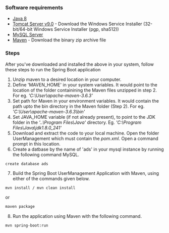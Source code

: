 ### Software requirements
- [Java 8](https://www.oracle.com/technetwork/java/javase/downloads/jdk8-downloads-2133151.html)
- [Tomcat Server v9.0](https://tomcat.apache.org/download-90.cgi) - Download the Windows Service Installer (32-bit/64-bit Windows Service Installer (pgp, sha512))
- [MySQL Server](https://dev.mysql.com/downloads/installer/)
- [Maven](https://maven.apache.org/download.cgi) - Download the binary zip archive file

### Steps
After you've downloaded and installed the above in your system, follow these steps to run the Spring Boot application
1. Unzip maven to a desired location in your computer.
2. Define 'MAVEN_HOME' in your system variables. It would point to the location of the folder containining the Maven files unzipped in step 2. For eg. _'C:\User\apache-maven-3.6.3'_
3. Set path for Maven in your environment variables. It would contain the path upto the bin directory in the Maven folder (Step 2). For eg. _'C:\User\apache-maven-3.6.3\bin'_
4. Set JAVA_HOME variable (if not already present), to point to the JDK folder in the _'..\Program Files\Java'_ directory. Eg. _'C:\Program Files\Java\jdk1.8.0_241'_
5. Download and extract the code to your local machine. Open the folder UserManagement which must contain the _pom.xml_. Open a command prompt in this location.
6. Create a datbase by the name of 'ads' in your mysql instance by running the following command MySQL.

`create database ads`

7. Build the Spring Boot UserManagement Application with Maven, using either of the commands given below.
```sh
mvn install / mvn clean install
```
or

```sh
maven package
```

8. Run the application using Maven with the following command.

```sh
mvn spring-boot:run
```

